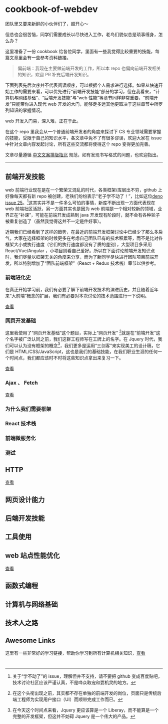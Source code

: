# cookbook-of-webdev
团队里又要来新鲜的小伙伴们了，超开心～ 

但总也会很苦恼，同学们需要成长以尽快进入工作，老鸟们貌似总是琐事缠身，怎么办？

这里准备了一份 cookbook 给各位同学，里面有一些我觉得比较重要的技能，每篇文章里会有一些参考资料链接。

> 偏前端：我现在主要做前端开发的工作，所以本 repo 也偏向前端开发相关的知识，欢迎 PR 补充后端开发知识。

下面列表先后次序并不代表阅读顺序，可以根据个人需求进行选择。如果从快速开始工作的需要来看，可以优先进行“前端开发技能”部分的学习，但在我看来，“计算机与网络基础”、“后端开发技能”与“web 性能”等章节同样非常重要，“前端开发”只能带你进入现代 web 开发的大门，能够走多远其他更取决于这些章节中所罗列知识的掌握情况。

web 开发入门易，深入难，正在于此。

在这个 repo 里我会从一个普通前端开发者的角度来探讨下 CS 专业领域需要掌握的技能，受限于自己的知识水平，各文章中免不了有很多谬误，欢迎大家在 issue 中针对文章内容发起讨论，所有这些交流都将使得这个 repo 变得更加完善。

文章尽量遵循 [中文文案排版指北](https://mazhuang.org/wiki/chinese-copywriting-guidelines/) 规范，如有发现书写格式的问题，也欢迎指出。

------

## 前端开发技能

web 前端行业现在是在一个繁荣又混乱的时代，各类框架/库层出不穷，github 上好像每天都有新 repo 被创建，老铁们纷纷表示“老子学不动了！”，比如这位[deno issue 25](https://github.com/ry/deno/issues/25)。[^1]这其实并不是一件多么可怕的事情，新库不断出现一方面代表现在 web 前端社区活跃，另一方面其实也是因为 web 前端是一个相对较新的领域，业界正在“补课”，可能在前端开发成熟到 java 开发现有阶段时，就不会有各种轮子被重复创造了（虽然我觉得这并不一定是件好事）。

近期我们已经看到了这样的趋势，在最近的前端开发框架讨论中已经少了那么多戾气，大家在选择框架的时候更多在考虑自己团队已有的技术积累等，而不是比对各框架大小或执行速度（它们的执行速度都没有了质的差别），大型项目多采用 React/Vue/Angular ，小项目则看自己爱好。所以在下面讨论前端开发知识点时，我们尽量以框架无关的角度来分享，而为了新同学尽快进行团队项目前端开发，所以特别增加了“团队前端框架”（React + Redux 技术栈）章节以供参考。

[^1]: 关于“学不动了”的 issue，理解但并不支持，请不要把 github 变成百度贴吧，技术讨论社区应该严谨认真，不是哗众取宠和耍机灵的地方。

### 前端进化史

在真正开始学习前，我们有必要了解下前端开发技术的演进历史，并且随着近年来“大前端”概念的扩展，我们有必要对本次讨论的技术范围进行一下说明。

[查看](./front-end-history/front-end-history.md)

### 网页开发基础

这里我使用了“网页开发基础”这个题目，实际上“网页开发” [^2]就是在“前端开发”这个名字被广泛认同之前，我们这群工程师写在工牌上的名字。在 Jquery 时代，我们可以认为没有框架的概念[^3]，我们更多是运用“三剑客”来实现美工的设计稿，它们是 HTML/CSS/JavaScript，这也是我们的基础技能，在我们职业生涯的任何一个时间点，我们都应该时不时将这些知识点拿出来复习一下。

[查看](https://github.com/xiaosansiji/cookbook-of-webdev/blob/master/web-dev-basic/index.md)

[^2]: 在这个头衔出现之前，其实都不存在单独的前端开发的岗位，页面只是传统后端工程师为实现用户接口（UI）而顺带完成工作而已。
[^3]: 在今天这个时间点来看，Jquery 更应该算是一个 Liberay，而不能算是一个完整的开发框架，但这并不妨碍 Jquery 是一个伟大的产品。

### Ajax 、 Fetch 

[查看](./web-dev-basic/ajax-promise.md)

### 为什么我们需要框架

### React 技术栈

### 前端微服务化

### 测试

## HTTP

[查看](./http/index.md)

## 网页设计能力

## 后端开发技能

## 工具使用

## web 站点性能优化

[查看](https://github.com/xiaosansiji/cookbook-of-webdev/blob/master/performance-optimization/index.md)

## 函数式编程

[在你身边你左右 --函数式编程别烦恼]: https://juejin.im/post/5b26a8b66fb9a00e925bcf30#heading-10

## 计算机与网络基础

## 技术人之路

## Awesome Links

这里有一些非常好的学习链接，帮助你学习到所有计算机相关知识，[查看](./awesome-links/index.md)



# 
